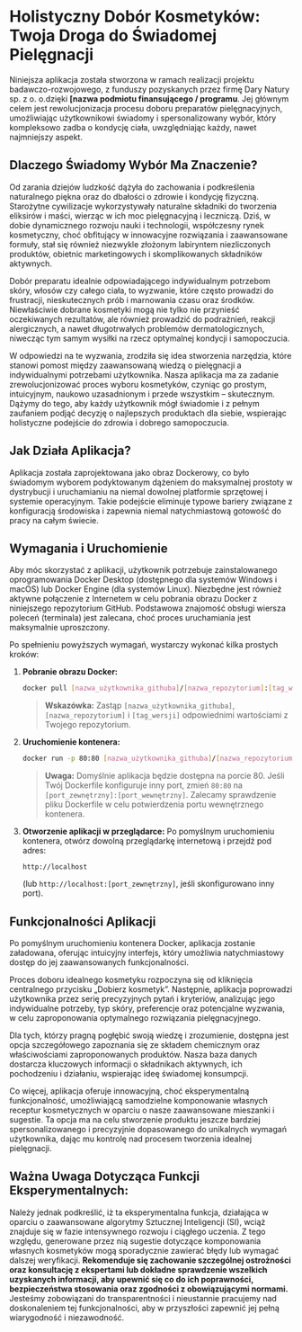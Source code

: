 # Holistyczny Dobór Kosmetyków: Twoja Droga do Świadomej Pielęgnacji

Niniejsza aplikacja została stworzona w ramach realizacji projektu badawczo-rozwojowego, z funduszy pozyskanych przez firmę Dary Natury sp. z o. o.dzięki **[nazwa podmiotu finansującego / programu**. Jej głównym celem jest rewolucjonizacja procesu doboru preparatów pielęgnacyjnych, umożliwiając użytkownikowi świadomy i spersonalizowany wybór, który kompleksowo zadba o kondycję ciała, uwzględniając każdy, nawet najmniejszy aspekt.

## Dlaczego Świadomy Wybór Ma Znaczenie?

Od zarania dziejów ludzkość dążyła do zachowania i podkreślenia naturalnego piękna oraz do dbałości o zdrowie i kondycję fizyczną. Starożytne cywilizacje wykorzystywały naturalne składniki do tworzenia eliksirów i maści, wierząc w ich moc pielęgnacyjną i leczniczą. Dziś, w dobie dynamicznego rozwoju nauki i technologii, współczesny rynek kosmetyczny, choć obfitujący w innowacyjne rozwiązania i zaawansowane formuły, stał się również niezwykle złożonym labiryntem niezliczonych produktów, obietnic marketingowych i skomplikowanych składników aktywnych.

Dobór preparatu idealnie odpowiadającego indywidualnym potrzebom skóry, włosów czy całego ciała, to wyzwanie, które często prowadzi do frustracji, nieskutecznych prób i marnowania czasu oraz środków. Niewłaściwie dobrane kosmetyki mogą nie tylko nie przynieść oczekiwanych rezultatów, ale również prowadzić do podrażnień, reakcji alergicznych, a nawet długotrwałych problemów dermatologicznych, niwecząc tym samym wysiłki na rzecz optymalnej kondycji i samopoczucia.

W odpowiedzi na te wyzwania, zrodziła się idea stworzenia narzędzia, które stanowi pomost między zaawansowaną wiedzą o pielęgnacji a indywidualnymi potrzebami użytkownika. Nasza aplikacja ma za zadanie zrewolucjonizować proces wyboru kosmetyków, czyniąc go prostym, intuicyjnym, naukowo uzasadnionym i przede wszystkim – skutecznym. Dążymy do tego, aby każdy użytkownik mógł świadomie i z pełnym zaufaniem podjąć decyzję o najlepszych produktach dla siebie, wspierając holistyczne podejście do zdrowia i dobrego samopoczucia.

## Jak Działa Aplikacja?

Aplikacja została zaprojektowana jako obraz Dockerowy, co było świadomym wyborem podyktowanym dążeniem do maksymalnej prostoty w dystrybucji i uruchamianiu na niemal dowolnej platformie sprzętowej i systemie operacyjnym. Takie podejście eliminuje typowe bariery związane z konfiguracją środowiska i zapewnia niemal natychmiastową gotowość do pracy na całym świecie.

## Wymagania i Uruchomienie

Aby móc skorzystać z aplikacji, użytkownik potrzebuje zainstalowanego oprogramowania Docker Desktop (dostępnego dla systemów Windows i macOS) lub Docker Engine (dla systemów Linux). Niezbędne jest również aktywne połączenie z Internetem w celu pobrania obrazu Docker z niniejszego repozytorium GitHub. Podstawowa znajomość obsługi wiersza poleceń (terminala) jest zalecana, choć proces uruchamiania jest maksymalnie uproszczony.

Po spełnieniu powyższych wymagań, wystarczy wykonać kilka prostych kroków:

1.  **Pobranie obrazu Docker:**
    ```bash
    docker pull [nazwa_użytkownika_githuba]/[nazwa_repozytorium]:[tag_wersji]
    ```
    > **Wskazówka:** Zastąp `[nazwa_użytkownika_githuba]`, `[nazwa_repozytorium]` i `[tag_wersji]` odpowiednimi wartościami z Twojego repozytorium.

2.  **Uruchomienie kontenera:**
    ```bash
    docker run -p 80:80 [nazwa_użytkownika_githuba]/[nazwa_repozytorium]:[tag_wersji]
    ```
    > **Uwaga:** Domyślnie aplikacja będzie dostępna na porcie 80. Jeśli Twój Dockerfile konfiguruje inny port, zmień `80:80` na `[port_zewnętrzny]:[port_wewnętrzny]`. Zalecamy sprawdzenie pliku Dockerfile w celu potwierdzenia portu wewnętrznego kontenera.

3.  **Otworzenie aplikacji w przeglądarce:**
    Po pomyślnym uruchomieniu kontenera, otwórz dowolną przeglądarkę internetową i przejdź pod adres:
    ```
    http://localhost
    ```
    (lub `http://localhost:[port_zewnętrzny]`, jeśli skonfigurowano inny port).

## Funkcjonalności Aplikacji

Po pomyślnym uruchomieniu kontenera Docker, aplikacja zostanie załadowana, oferując intuicyjny interfejs, który umożliwia natychmiastowy dostęp do jej zaawansowanych funkcjonalności.

Proces doboru idealnego kosmetyku rozpoczyna się od kliknięcia centralnego przycisku „Dobierz kosmetyk”. Następnie, aplikacja poprowadzi użytkownika przez serię precyzyjnych pytań i kryteriów, analizując jego indywidualne potrzeby, typ skóry, preferencje oraz potencjalne wyzwania, w celu zaproponowania optymalnego rozwiązania pielęgnacyjnego.

Dla tych, którzy pragną pogłębić swoją wiedzę i zrozumienie, dostępna jest opcja szczegółowego zapoznania się ze składem chemicznym oraz właściwościami zaproponowanych produktów. Nasza baza danych dostarcza kluczowych informacji o składnikach aktywnych, ich pochodzeniu i działaniu, wspierając ideę świadomej konsumpcji.

Co więcej, aplikacja oferuje innowacyjną, choć eksperymentalną funkcjonalność, umożliwiającą samodzielne komponowanie własnych receptur kosmetycznych w oparciu o nasze zaawansowane mieszanki i sugestie. Ta opcja ma na celu stworzenie produktu jeszcze bardziej spersonalizowanego i precyzyjnie dopasowanego do unikalnych wymagań użytkownika, dając mu kontrolę nad procesem tworzenia idealnej pielęgnacji.

## Ważna Uwaga Dotycząca Funkcji Eksperymentalnych:

Należy jednak podkreślić, iż ta eksperymentalna funkcja, działająca w oparciu o zaawansowane algorytmy Sztucznej Inteligencji (SI), wciąż znajduje się w fazie intensywnego rozwoju i ciągłego uczenia. Z tego względu, generowane przez nią sugestie dotyczące komponowania własnych kosmetyków mogą sporadycznie zawierać błędy lub wymagać dalszej weryfikacji. **Rekomenduje się zachowanie szczególnej ostrożności oraz konsultację z ekspertami lub dokładne sprawdzenie wszelkich uzyskanych informacji, aby upewnić się co do ich poprawności, bezpieczeństwa stosowania oraz zgodności z obowiązującymi normami.** Jesteśmy zobowiązani do transparentności i nieustannie pracujemy nad doskonaleniem tej funkcjonalności, aby w przyszłości zapewnić jej pełną wiarygodność i niezawodność.
